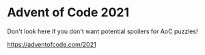# Advent of Code 2021

Don't look here if you don't want potential spoilers for AoC puzzles!

https://adventofcode.com/2021
